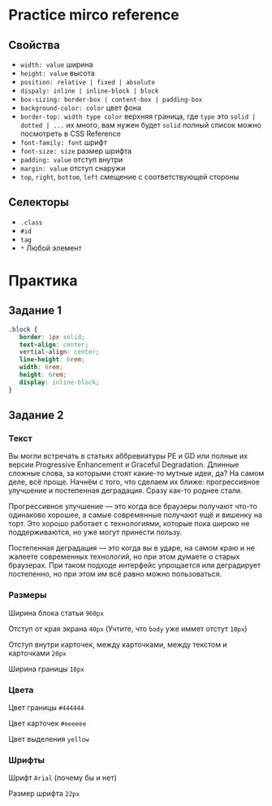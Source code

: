 # Practice mirco reference

## Свойства
- `width: value` ширина
- `height: value` высота
- `position: relative | fixed | absolute`
- `dispaly: inline | inline-block | block`
- `box-sizing: border-box | content-box | padding-box`
- `background-color: color` цвет фона
- `border-top: width type color` верхняя граница,
   где `type` это `solid | dotted | ...` их много, вам нужен будет `solid`
   полный список можно посмотреть в CSS Reference
- `font-family: font` шрифт
- `font-size: size` размер шрифта
- `padding: value` отступ внутри
- `margin: value` отступ снаружи
- `top`, `right`, `bottom`, `left` смещение с соответствующей стороны

## Селекторы
 - `.class`
 - `#id`
 - `tag`
 - `*` Любой элемент

# Практика

## Задание 1
```css
.block {
   border: 1px solid;
   text-align: center;
   vertial-align: center;
   line-height: 6rem;
   width: 6rem;
   height: 6rem;
   display: inline-block;
}
```

## Задание 2

### Текст
Вы могли встречать в статьях аббревиатуры PE и GD или полные их версии
Progressive Enhancement и Graceful Degradation.
Длинные сложные слова, за которыми стоят какие-то мутные идеи, да?
На самом деле, всё проще. Начнём с того, что сделаем их ближе:
прогрессивное улучшение и постепенная деградация. Сразу как-то роднее стали.

Прогрессивное улучшение — это когда все браузеры получают
что-то одинаково хорошее, а самые современные получают ещё и вишенку на торт.
Это хорошо работает с технологиями, которые пока широко не поддерживаются,
но уже могут принести пользу.

Постепенная деградация — это когда вы в ударе,
на самом краю и не жалеете современных технологий,
но при этом думаете о старых браузерах.
При таком подходе интерфейс упрощается или деградирует постепенно,
но при этом им всё равно можно пользоваться.

### Размеры
Ширина блока статьи `960px`

Отступ от края экрана `40px` (Учтите, что `body` уже иммет отстут `10px`)

Отступ внутри карточек, между карточками, между текстом и карточками `20px`

Ширина границы `10px`


### Цвета
Цвет границы `#444444`

Цвет карточек `#eeeeee`

Цвет выделения `yellow`


### Шрифты
Шрифт `Arial` (почему бы и нет)

Размер шрифта `22px`
